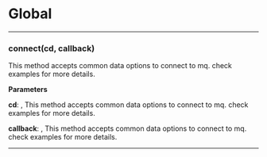 # Global





* * *

### connect(cd, callback) 

This method accepts common data options to connect to mq. check examples for more details.

**Parameters**

**cd**: , This method accepts common data options to connect to mq. check examples for more details.

**callback**: , This method accepts common data options to connect to mq. check examples for more details.




* * *










